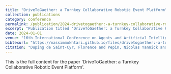 ```yaml
---
title: "DriveToGaether: a Turnkey Collaborative Robotic Event Platform"
collection: publications
category: conference
permalink: /publication/2024-drivetogaether:-a-turnkey-collaborative-robotic-event-platform
excerpt: "Publication titled 'DriveToGaether: a Turnkey Collaborative Robotic Event Platform' by Duping de Saint-Cyr, Florence and Pepin, Nicolas Yannick and Mokhtari, Nassim and Morignot, Philippe and Vianey, Julien and Bosser, Anne-Gwenn and Ermakova, Liana."
date: 2024-01-01
venue: "16th International Conference on Agents and Artificial Intelligence (ICAART 2024)"
bibtexurl: "https://nassimmokhtari.github.io/files/drivetogaether:-a-turnkey-collaborative-robotic-event-platform.bib"
citation: "Duping de Saint-Cyr, Florence and Pepin, Nicolas Yannick and Mokhtari, Nassim and Morignot, Philippe and Vianey, Julien and Bosser, Anne-Gwenn and Ermakova, Liana (2024). &quot;DriveToGaether: a Turnkey Collaborative Robotic Event Platform.&quot; <i>16th International Conference on Agents and Artificial Intelligence (ICAART 2024)</i>."
---
```

This is the full content for the paper 'DriveToGaether: a Turnkey Collaborative Robotic Event Platform'.

